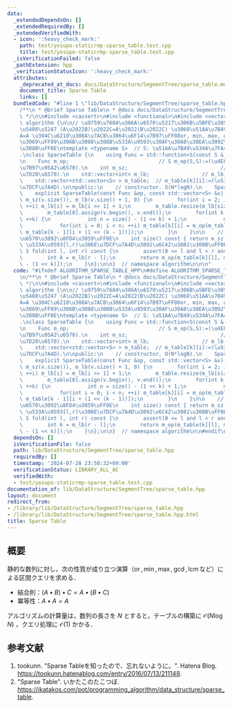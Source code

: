 ```yaml
---
data:
  _extendedDependsOn: []
  _extendedRequiredBy: []
  _extendedVerifiedWith:
  - icon: ':heavy_check_mark:'
    path: test/yosupo-staticrmp-sparse_table.test.cpp
    title: test/yosupo-staticrmp-sparse_table.test.cpp
  _isVerificationFailed: false
  _pathExtension: hpp
  _verificationStatusIcon: ':heavy_check_mark:'
  attributes:
    _deprecated_at_docs: docs/DataStructure/SegmentTree/sparse_table.md
    document_title: Sparse Table
    links: []
  bundledCode: "#line 1 \"lib/DataStructure/SegmentTree/sparse_table.hpp\"\n\n\n\n\
    /**\n * @brief Sparse Table\n * @docs docs/DataStructure/SegmentTree/sparse_table.md\n\
    \ */\n\n#include <cassert>\n#include <functional>\n#include <vector>\n\nnamespace\
    \ algorithm {\n\n// \u9759\u7684\u306A\u6570\u5217\u306B\u5BFE\u3057\uFF0C\u7D50\
    \u5408\u5247 (A\u2022B)\u2022C=A\u2022(B\u2022C) \u3068\u51AA\u7B49\u6027 A\u2022\
    A=A \u304C\u6210\u308A\u7ACB\u3064\u6F14\u7B97\uFF08or, min, max, gcd, lcm\u306A\
    \u3069\uFF09\u306B\u3088\u308B\u533A\u9593\u30AF\u30A8\u30EA\u3092\u6C42\u3081\
    \u308B\uFF0E\ntemplate <typename S>  // S: \u51AA\u7B49\u534A\u7FA4\u306E\u578B\
    .\nclass SparseTable {\n    using Func = std::function<S(const S &, const S &)>;\n\
    \n    Func m_op;                             // S m_op(S,S):=(\u4E8C\u9805\u6F14\
    \u7B97\u95A2\u6570).\n    int m_sz;                              // m_sz:=(\u8981\
    \u7D20\u6570).\n    std::vector<int> m_lb;                 // m_lb[x]:=floor(log2(x)).\n\
    \    std::vector<std::vector<S> > m_table;  // m_table[k][i]:=(\u533A\u9593[i,i+2^k)\u306E\
    \u7DCF\u7A4D).\n\npublic:\n    // constructor. O(N*logN).\n    SparseTable() {}\n\
    \    explicit SparseTable(const Func &op, const std::vector<S> &v) : m_op(op),\
    \ m_sz(v.size()), m_lb(v.size() + 1, 0) {\n        for(int i = 2; i <= size();\
    \ ++i) m_lb[i] = m_lb[i >> 1] + 1;\n        m_table.resize(m_lb[size()] + 1);\n\
    \        m_table[0].assign(v.begin(), v.end());\n        for(int k = 1; k <= m_lb[size()];\
    \ ++k) {\n            int n = size() - (1 << k) + 1;\n            m_table[k].resize(n);\n\
    \            for(int i = 0; i < n; ++i) m_table[k][i] = m_op(m_table[k - 1][i],\
    \ m_table[k - 1][i + (1 << (k - 1))]);\n        }\n    }\n\n    // \u8981\u7D20\
    \u6570\u3092\u8FD4\u3059\uFF0E\n    int size() const { return m_sz; }\n    //\
    \ \u533A\u9593[l,r)\u306E\u7DCF\u7A4D\u3092\u6C42\u3081\u308B\uFF0EO(1).\n   \
    \ S fold(int l, int r) const {\n        assert(0 <= l and l < r and r <= size());\n\
    \        int k = m_lb[r - l];\n        return m_op(m_table[k][l], m_table[k][r\
    \ - (1 << k)]);\n    }\n};\n\n}  // namespace algorithm\n\n\n"
  code: "#ifndef ALGORITHM_SPARSE_TABLE_HPP\n#define ALGORITHM_SPARSE_TABLE_HPP 1\n\
    \n/**\n * @brief Sparse Table\n * @docs docs/DataStructure/SegmentTree/sparse_table.md\n\
    \ */\n\n#include <cassert>\n#include <functional>\n#include <vector>\n\nnamespace\
    \ algorithm {\n\n// \u9759\u7684\u306A\u6570\u5217\u306B\u5BFE\u3057\uFF0C\u7D50\
    \u5408\u5247 (A\u2022B)\u2022C=A\u2022(B\u2022C) \u3068\u51AA\u7B49\u6027 A\u2022\
    A=A \u304C\u6210\u308A\u7ACB\u3064\u6F14\u7B97\uFF08or, min, max, gcd, lcm\u306A\
    \u3069\uFF09\u306B\u3088\u308B\u533A\u9593\u30AF\u30A8\u30EA\u3092\u6C42\u3081\
    \u308B\uFF0E\ntemplate <typename S>  // S: \u51AA\u7B49\u534A\u7FA4\u306E\u578B\
    .\nclass SparseTable {\n    using Func = std::function<S(const S &, const S &)>;\n\
    \n    Func m_op;                             // S m_op(S,S):=(\u4E8C\u9805\u6F14\
    \u7B97\u95A2\u6570).\n    int m_sz;                              // m_sz:=(\u8981\
    \u7D20\u6570).\n    std::vector<int> m_lb;                 // m_lb[x]:=floor(log2(x)).\n\
    \    std::vector<std::vector<S> > m_table;  // m_table[k][i]:=(\u533A\u9593[i,i+2^k)\u306E\
    \u7DCF\u7A4D).\n\npublic:\n    // constructor. O(N*logN).\n    SparseTable() {}\n\
    \    explicit SparseTable(const Func &op, const std::vector<S> &v) : m_op(op),\
    \ m_sz(v.size()), m_lb(v.size() + 1, 0) {\n        for(int i = 2; i <= size();\
    \ ++i) m_lb[i] = m_lb[i >> 1] + 1;\n        m_table.resize(m_lb[size()] + 1);\n\
    \        m_table[0].assign(v.begin(), v.end());\n        for(int k = 1; k <= m_lb[size()];\
    \ ++k) {\n            int n = size() - (1 << k) + 1;\n            m_table[k].resize(n);\n\
    \            for(int i = 0; i < n; ++i) m_table[k][i] = m_op(m_table[k - 1][i],\
    \ m_table[k - 1][i + (1 << (k - 1))]);\n        }\n    }\n\n    // \u8981\u7D20\
    \u6570\u3092\u8FD4\u3059\uFF0E\n    int size() const { return m_sz; }\n    //\
    \ \u533A\u9593[l,r)\u306E\u7DCF\u7A4D\u3092\u6C42\u3081\u308B\uFF0EO(1).\n   \
    \ S fold(int l, int r) const {\n        assert(0 <= l and l < r and r <= size());\n\
    \        int k = m_lb[r - l];\n        return m_op(m_table[k][l], m_table[k][r\
    \ - (1 << k)]);\n    }\n};\n\n}  // namespace algorithm\n\n#endif\n"
  dependsOn: []
  isVerificationFile: false
  path: lib/DataStructure/SegmentTree/sparse_table.hpp
  requiredBy: []
  timestamp: '2024-07-28 23:50:32+09:00'
  verificationStatus: LIBRARY_ALL_AC
  verifiedWith:
  - test/yosupo-staticrmp-sparse_table.test.cpp
documentation_of: lib/DataStructure/SegmentTree/sparse_table.hpp
layout: document
redirect_from:
- /library/lib/DataStructure/SegmentTree/sparse_table.hpp
- /library/lib/DataStructure/SegmentTree/sparse_table.hpp.html
title: Sparse Table
---
```

## 概要

静的な数列に対し，次の性質が成り立つ演算（$\operatorname{or}, \min, \max, \gcd, \operatorname{lcm}$など）による区間クエリを求める．

- 結合則：$(A \bullet B) \bullet C = A \bullet (B \bullet C)$
- 冪等性：$A \bullet A = A$

アルゴリズムの計算量は，数列の長さを $N$ とすると，テーブルの構築に $\mathcal{O}(N \log N)$ ，クエリ処理に $\mathcal{O}(1)$ かかる．


## 参考文献

1. tookunn. "Sparse Tableを知ったので、忘れないように。". Hatena Blog. <https://tookunn.hatenablog.com/entry/2016/07/13/211148>.
1. "Sparse Table". いかたこのたこつぼ. <https://ikatakos.com/pot/programming_algorithm/data_structure/sparse_table>.
